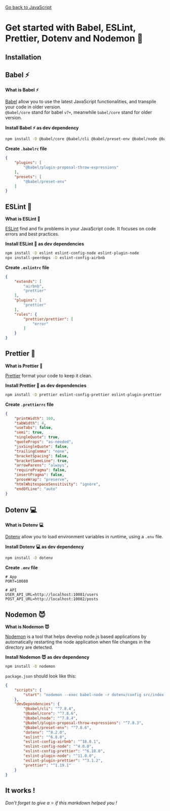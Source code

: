 [Go back to JavaScript](https://github.com/fabien-renaud/notes/blob/master/javascript)

# Get started with Babel, ESLint, Prettier, Dotenv and Nodemon 🍻

## Installation

## Babel ⚡

**What is Babel ⚡**

[Babel](https://www.npmjs.com/package/babel) allow you to use the latest JavaScript functionalities, and transpile your code
in older version.</br>
`@babel/core` stand for babel `v7+`, meanwhile `babel/core` stand for older version.

**Install Babel ⚡ as dev dependency**

```sh
npm install -D @babel/core @babel/cli @babel/preset-env @babel/node @babel/plugin-proposal-throw-expressions
```

**Create `.babelrc` file**

```json
{
    "plugins": [
        "@babel/plugin-proposal-throw-expressions"
    ],
    "presets": [
        "@babel/preset-env"
    ]
}
```

## ESLint 🔮

**What is ESLint 🔮**

[ESLint](https://www.npmjs.com/package/eslint) find and fix problems in your JavaScript code. It focuses on code errors
and best practices.

**Install ESLint 🔮 as dev dependencies**

```sh
npm install -D eslint eslint-config-node eslint-plugin-node
npx install-peerdeps -D eslint-config-airbnb
```

**Create `.eslintrc` file**

```json
{
    "extends": [
        "airbnb",
        "prettier"
    ],
    "plugins": [
        "prettier"
    ],
    "rules": {
        "prettier/prettier": [
            "error"
        ]
    }
}
```

## Prettier 🌟

**What is Prettier 🌟**

[Prettier](https://www.npmjs.com/package/prettier) format your code to keep it clean.

**Install Prettier 🌟 as dev dependencies**

```sh
npm install -D prettier eslint-config-prettier eslint-plugin-prettier
```

**Create `.prettierrc` file**

```json
{
    "printWidth": 160,
    "tabWidth": 4,
    "useTabs": false,
    "semi": true,
    "singleQuote": true,
    "quoteProps": "as-needed",
    "jsxSingleQuote": false,
    "trailingComma": "none",
    "bracketSpacing": false,
    "bracketSameLine": true,
    "arrowParens": "always",
    "requirePragma": false,
    "insertPragma": false,
    "proseWrap": "preserve",
    "htmlWhitespaceSensitivity": "ignore",
    "endOfLine": "auto"
}
```

## Dotenv 💻

**What is Dotenv 💻**

[Dotenv](https://www.npmjs.com/package/dotenv) allow you to load environment variables in runtime, using a `.env` file.

**Install Dotenv 💻 as dev dependency**

```sh
npm install -D dotenv
```

**Create `.env` file**

```dotenv
# App
PORT=10080

# API
USER_API_URL=http://localhost:10081/users
POST_API_URL=http://localhost:10082/posts
```

## Nodemon 😈

**What is Nodemon 😈**

[Nodemon](https://www.npmjs.com/package/nodemon) is a tool that helps develop node.js based applications by
automatically restarting the node application when file changes in the directory are detected.

**Install Nodemon 😈 as dev dependency**

```sh
npm install -D nodemon
```

`package.json` should look like this:

```json
{
    "scripts": {
        "start": "nodemon --exec babel-node -r dotenv/config src/index.js"
    },
    "devDependencies": {
        "@babel/cli": "^7.8.4",
        "@babel/core": "^7.8.6",
        "@babel/node": "^7.8.4",
        "@babel/plugin-proposal-throw-expressions": "^7.8.3",
        "@babel/preset-env": "^7.8.6",
        "dotenv": "^8.2.0",
        "eslint": "^6.8.0",
        "eslint-config-airbnb": "^18.0.1",
        "eslint-config-node": "^4.0.0",
        "eslint-config-prettier": "^6.10.0",
        "eslint-plugin-node": "^11.0.0",
        "eslint-plugin-prettier": "^3.1.2",
        "prettier": "^1.19.1"
    }
}
```

## It works !

*Don't forget to give a* ⭐️ *if this markdown helped you !*
